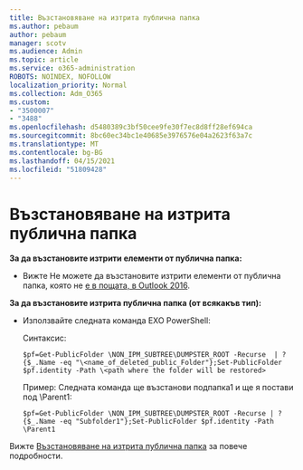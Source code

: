 ```yaml
---
title: Възстановяване на изтрита публична папка
ms.author: pebaum
author: pebaum
manager: scotv
ms.audience: Admin
ms.topic: article
ms.service: o365-administration
ROBOTS: NOINDEX, NOFOLLOW
localization_priority: Normal
ms.collection: Adm_O365
ms.custom:
- "3500007"
- "3488"
ms.openlocfilehash: d5480389c3bf50cee9fe30f7ec8d8ff28ef694ca
ms.sourcegitcommit: 8bc60ec34bc1e40685e3976576e04a2623f63a7c
ms.translationtype: MT
ms.contentlocale: bg-BG
ms.lasthandoff: 04/15/2021
ms.locfileid: "51809428"
---
```

# <a name="restore-a-deleted-public-folder"></a>Възстановяване на изтрита публична папка

**За да възстановите изтрити елементи от публична папка:**

- Вижте Не можете да възстановите изтрити елементи от публична папка, която не [е в пощата, в Outlook 2016](https://aka.ms/pfrec).
 
**За да възстановите изтрита публична папка (от всякакъв тип):** 

- Използвайте следната команда EXO PowerShell:

    Синтаксис:

     `$pf=Get-PublicFolder \NON_IPM_SUBTREE\DUMPSTER_ROOT -Recurse  | ?{$_.Name -eq "\<name_of_deleted_public_Folder"};Set-PublicFolder $pf.identity -Path \<path where the folder will be restored>`

    Пример: Следната команда ще възстанови подпапка1 и ще я постави под \Parent1:

    `$pf=Get-PublicFolder \NON_IPM_SUBTREE\DUMPSTER_ROOT -Recurse | ?{$_.Name -eq "Subfolder1"};Set-PublicFolder $pf.identity -Path \Parent1`

Вижте [Възстановяване на изтрита публична папка](https://docs.microsoft.com/exchange/collaboration-exo/public-folders/restore-deleted-public-folder) за повече подробности.
